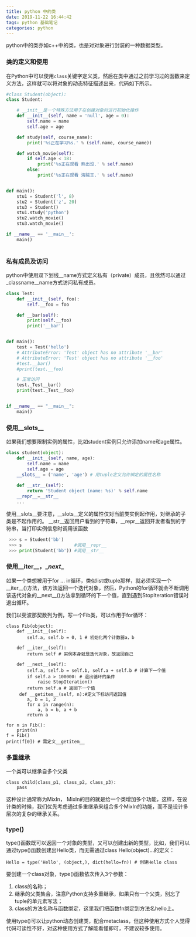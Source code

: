 ```yaml
---
title: python 中的类
date: 2019-11-22 16:44:42
tags: python 基础笔记
categories: python
---
```


python中的类亦如c++中的类，也是对对象进行封装的一种数据类型。
<!--more-->
### 类的定义和使用

在Python中可以使用`class`关键字定义类，然后在类中通过之前学习过的函数来定义方法，这样就可以将对象的动态特征描述出来，代码如下所示。

```Python
#class Student(object):
class Student:

    # __init__是一个特殊方法用于在创建对象时进行初始化操作
    def __init__(self, name = 'null', age = 0):
        self.name = name
        self.age = age

    def study(self, course_name):
        print('%s正在学习%s.' % (self.name, course_name))

    def watch_movie(self):
        if self.age < 18:
            print('%s正在观看 熊出没.' % self.name)
        else:
            print('%s正在观看 海贼王.' % self.name)


def main():
    stu1 = Student('l', 8)
    stu2 = Student('z', 20)
    stu3 = Student()
    stu1.study('python')
    stu2.watch_movie()
    stu3.watch_movie()

if __name__ == '__main__':
    main()
	
```
### 私有成员及访问
python中使用双下划线__name方式定义私有（private）成员，且依然可以通过 _classname\__name方式访问私有成员。
```Python
class Test:
    def __init__(self, foo):
        self.__foo = foo

    def __bar(self):
        print(self.__foo)
        print('__bar')


def main():
    test = Test('hello')
    # AttributeError: 'Test' object has no attribute '__bar'
    # AttributeError: 'Test' object has no attribute '__foo'
    #test.__bar()
    #print(test.__foo)

    # 正常访问
    test._Test__bar()
    print(test._Test__foo)


if __name__ == "__main__":
    main()
```


### 使用__slots__
如果我们想要限制实例的属性，比如student实例只允许添加name和age属性。
```Python
class student(object):
	def __init__(self, name, age):
		self.name = name
		self.age = age
	__slots__ = ('name', 'age') # 用tuple定义允许绑定的属性名称
	
	def __str__(self):
		return 'Student object (name: %s)' % self.name
	__repr__=__str__
	...
```
使用__slots__要注意，__slots__定义的属性仅对当前类实例起作用，对继承的子类是不起作用的。
 __str__返回用户看到的字符串，__repr__返回开发者看到的字符串，当打印实例信息时调用该函数
```Python
 >>> s = Student('bb')
 >>> s                    #调用__repr__
 >>> print(Student('bb')) #调用__str__
```
 
### 使用__iter__，\__next__

如果一个类想被用于for ... in循环，类似list或tuple那样，就必须实现一个__iter__()方法，该方法返回一个迭代对象，然后，Python的for循环就会不断调用该迭代对象的__next__()方法拿到循环的下一个值，直到遇到StopIteration错误时退出循环。

我们以斐波那契数列为例，写一个Fib类，可以作用于for循环：
```
class Fib(object):
    def __init__(self):
        self.a, self.b = 0, 1 # 初始化两个计数器a，b

    def __iter__(self):
        return self # 实例本身就是迭代对象，故返回自己

    def __next__(self):
        self.a, self.b = self.b, self.a + self.b # 计算下一个值
        if self.a > 100000: # 退出循环的条件
            raise StopIteration()
        return self.a # 返回下一个值
     def __getitem__(self, n):#定义下标访问返回值
        a, b = 1, 2
        for x in range(n):
            a, b = b, a + b
        return a

```
```
for n in Fib():
	print(n)
f = Fib()
print(f[0]) # 需定义__getitem__
```
### 多重继承
一个类可以继承自多个父类
```
class child(class_p1, class_p2, class_p3):
    pass
```
这种设计通常称为MixIn， MixIn的目的就是给一个类增加多个功能，这样，在设计类的时候，我们优先考虑通过多重继承来组合多个MixIn的功能，而不是设计多层次的复杂的继承关系。
### type()
type()函数既可以返回一个对象的类型，又可以创建出新的类型，比如，我们可以通过type()函数创建出Hello类，而无需通过class Hello(object)...的定义：
```
Hello = type('Hello', (object,), dict(hello=fn)) # 创建Hello class
```
要创建一个class对象，type()函数依次传入3个参数：

1. class的名称；
2. 继承的父类集合，注意Python支持多重继承，如果只有一个父类，别忘了tuple的单元素写法；
3. class的方法名称与函数绑定，这里我们把函数fn绑定到方法名hello上。

使用type()可以让python动态创建类，配合metaclass，但这种使用方式个人觉得代码可读性不好，对这种使用方式了解能看懂即可，不建议较多使用。